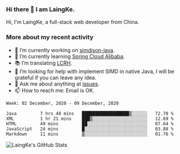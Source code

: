 ### Hi there 👋 I am LaingKe.

Hi, I'm LaingKe, a full-stack web developer from China.

### More about my recent activity

- 🔭 I’m currently working on [simdjson-java](https://github.com/laingke/simdjson-java).
- 🌱 I’m currently learning [Spring Cloud Alibaba](https://github.com/alibaba/spring-cloud-alibaba).
- :books: I’m translating [LCRH](https://github.com/LCTT/LCRH).
- 🤔 I’m looking for help with implement SIMD in native Java, I will be grateful if you can leave any idea.
- 💬 Ask me about anything at [issues](https://github.com/laingke/laingke/issues).
- 📫 How to reach me: Email is OK.

<!--START_SECTION:waka-->
```text
Week: 02 December, 2020 - 09 December, 2020

Java         7 hrs 48 mins   ██████████████████▒░░░░░░   72.78 % 
XML          1 hr 21 mins    ███▒░░░░░░░░░░░░░░░░░░░░░   12.69 % 
HTML         49 mins         ██░░░░░░░░░░░░░░░░░░░░░░░   07.64 % 
JavaScript   24 mins         █░░░░░░░░░░░░░░░░░░░░░░░░   03.88 % 
Markdown     11 mins         ▒░░░░░░░░░░░░░░░░░░░░░░░░   01.76 % 
```
<!--END_SECTION:waka-->

![LaingKe's GitHub Stats](https://github-readme-stats.vercel.app/api?username=laingke&show_icons=true&theme=nightowl&count_private=true)

